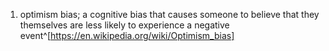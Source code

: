 1. optimism bias; a cognitive bias that causes someone to believe that they themselves are less likely to experience a negative event^[https://en.wikipedia.org/wiki/Optimism_bias]